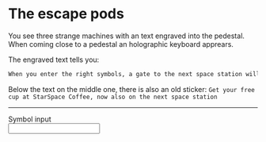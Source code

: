 # The escape pods

You see three strange machines with an text engraved into the pedestal.
When coming close to a pedestal an holographic keyboard apprears.

The engraved text tells you:

```markdown
When you enter the right symbols, a gate to the next space station will open. The symbols needs to be separeted with a comma.
```

Below the text on the middle one, there is also an old sticker: `Get your free cup at StarSpace Coffee, now also on the next space station`

----
<form id="form" action="#">
<label for="symbol">Symbol input</label><br>
<input type="text" id="symbol" name="symbol"><br>
</form>

<script src="https://play.workadventu.re/iframe_api.js"></script>
<script>
WA.onInit().then(() => {
const form = document.getElementById("form");
const formInput = document.getElementById("symbol");

const portalStatus = WA.state.loadVariable("escapeStatus");
const portalInput = WA.state.loadVariable("escapeInput");

function onStatusChange(status){
  if (status == "OPEN") {
    form.style = "display:none";
  } else {
    form.style = "";
  }
}

console.debug("Status: " + portalStatus);
WA.state.onVariableChange("escapeStatus").subscribe(status => { onStatusChange(status) });
onStatusChange(portalStatus);

if (portalInput != undefined) {
  const parsedInput = JSON.parse(portalInput);
  formInput.value = parsedInput.join(',');
}

formInput.addEventListener("change", (e) => {
  const symbols = document.getElementById("symbol").value;
  const splitted = symbols.split(',')
  console.debug("Input: " + JSON.stringify(splitted));
  WA.state.saveVariable("escapeInput", JSON.stringify(splitted));
});
});
</script>
